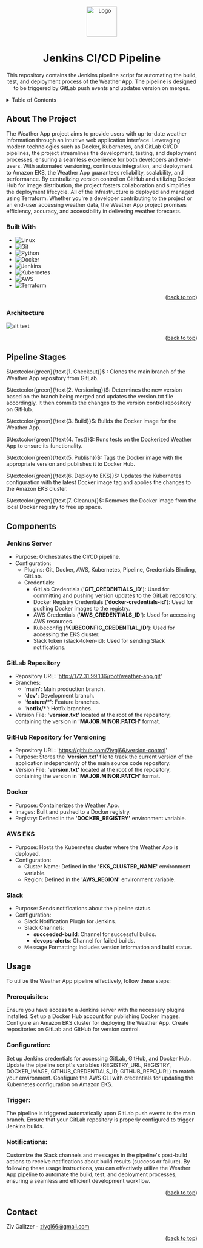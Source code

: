 <a name="readme-top"></a>

<!-- PROJECT LOGO -->
<br />
<div align="center">
    <img src="https://ideasawakened.com/assets/blog/Continuous-Integration/jenkins-with-delphi.png" alt="Logo" width="80" height="80">

  <h1 align="center">Jenkins CI/CD Pipeline</h1>

  <p align="center">
    This repository contains the Jenkins pipeline script for automating the build, test, and deployment process of the Weather App. The pipeline is designed to be triggered by GitLab push events and updates version on merges.
    <!-- <br />
    <a href="https://medium.com/@samsorrahman"><strong>Explore the docs »</strong></a>
    <br />
    <br />
    <a href="https://medium.com/@samsorrahman/list/90days-devops-journey-8a9e2568695a">View Demo</a>
    ·
    <a href="https://github.com/samsorrahman/90DaysOfDevOps-1/issues">Report Bug</a>
    ·
    <a href="https://github.com/samsorrahman/90DaysOfDevOps-1/issues">Request Feature</a> -->
  </p>
</div>

<!-- TABLE OF CONTENTS -->
<details>
  <summary>Table of Contents</summary>
  <ol>
    <li>
      <a href="#about-the-project">About The Project</a>
      <ul>
        <li><a href="#built-with">Built With</a></li>
      </ul>
    </li>
    <li><a href="#architecture">Architecture</a></li>
    <li><a href="#pipeline-stages">Pipeline Stages</a></li>
    <li><a href="#components">Components</a></li>
    <li><a href="#usage">Usage</a></li>
    <li><a href="#contact">Contact</a></li>

  </ol>
</details>

<!-- ABOUT THE PROJECT -->

## About The Project

The Weather App project aims to provide users with up-to-date weather information through an intuitive web application interface. Leveraging modern technologies such as Docker, Kubernetes, and GitLab CI/CD pipelines, the project streamlines the development, testing, and deployment processes, ensuring a seamless experience for both developers and end-users. With automated versioning, continuous integration, and deployment to Amazon EKS, the Weather App guarantees reliability, scalability, and performance. By centralizing version control on GitHub and utilizing Docker Hub for image distribution, the project fosters collaboration and simplifies the deployment lifecycle. All of the Infrastructure is deployed and managed using Terraform. Whether you're a developer contributing to the project or an end-user accessing weather data, the Weather App project promises efficiency, accuracy, and accessibility in delivering weather forecasts.

### Built With

- ![Linux][Linux]
- ![Git][Git]
- ![Python][Python]
- ![Docker][Docker]
- ![Jenkins][Jenkins]
- ![Kubernetes][Kubernetes]
- ![AWS][AWS]
- ![Terraform][Terraform]

<p align="right">(<a href="#readme-top">back to top</a>)</p>

### Architecture

<!-- ![alt text](assets/images/Architecture.png "VPC Architecture") -->

![alt text](assets/images/UMLdiagrams.png "VPC Architecture")

<p align="right">(<a href="#readme-top">back to top</a>)</p>

## Pipeline Stages

$`\textcolor{green}{\text{1. Checkout}}`$ : Clones the main branch of the Weather App repository from GitLab.

$`\textcolor{green}{\text{2. Versioning}}`$: Determines the new version based on the branch being merged and updates the version.txt file accordingly. It then commits the changes to the version control repository on GitHub.

$`\textcolor{green}{\text{3. Build}}`$: Builds the Docker image for the Weather App.

$`\textcolor{green}{\text{4. Test}}`$: Runs tests on the Dockerized Weather App to ensure its functionality.

$`\textcolor{green}{\text{5. Publish}}`$: Tags the Docker image with the appropriate version and publishes it to Docker Hub.

$`\textcolor{green}{\text{6. Deploy to EKS}}`$: Updates the Kubernetes configuration with the latest Docker image tag and applies the changes to the Amazon EKS cluster.

$`\textcolor{green}{\text{7. Cleanup}}`$: Removes the Docker image from the local Docker registry to free up space.

<!-- COMPONENTS -->

## Components

### Jenkins Server

- Purpose: Orchestrates the CI/CD pipeline.
- Configuration:
  - Plugins: Git, Docker, AWS, Kubernetes, Pipeline, Credentials Binding, GitLab.
  - Credentials:
    - GitLab Credentials (**'GIT_CREDENTIALS_ID'**): Used for committing and pushing version updates to the GitLab repository.
    - Docker Registry Credentials (**'docker-credentials-id'**): Used for pushing Docker images to the registry.
    - AWS Credentials (**'AWS_CREDENTIALS_ID'**): Used for accessing AWS resources.
    - Kubeconfig (**'KUBECONFIG_CREDENTIAL_ID'**): Used for accessing the EKS cluster.
    - Slack token (slack-token-id): Used for sending Slack notifications.

### GitLab Repository

- Repository URL: 'http://172.31.99.136/root/weather-app.git'
- Branches:
  - **'main'**: Main production branch.
  - **'dev'**: Development branch.
  - **'feature/\*'**: Feature branches.
  - **'hotfix/\*'**: Hotfix branches.
- Version File: **'version.txt'** located at the root of the repository, containing the version in **'MAJOR.MINOR.PATCH'** format.

### GitHub Repository for Versioning

- Repository URL: 'https://github.com/Zivgl66/version-control'
- Purpose: Stores the **'version.txt'** file to track the current version of the application independently of the main source code repository.
- Version File: **'version.txt'** located at the root of the repository, containing the version in **'MAJOR.MINOR.PATCH'** format.

### Docker

- Purpose: Containerizes the Weather App.
- Images: Built and pushed to a Docker registry.
- Registry: Defined in the **'DOCKER_REGISTRY'** environment variable.

### AWS EKS

- Purpose: Hosts the Kubernetes cluster where the Weather App is deployed.
- Configuration:
  - Cluster Name: Defined in the **'EKS_CLUSTER_NAME'** environment variable.
  - Region: Defined in the **'AWS_REGION'** environment variable.

### Slack

- Purpose: Sends notifications about the pipeline status.
- Configuration:
  - Slack Notification Plugin for Jenkins.
  - Slack Channels:
    - **succeeded-build**: Channel for successful builds.
    - **devops-alerts**: Channel for failed builds.
  - Message Formatting: Includes version information and build status.

<!-- USAGE -->

## Usage

To utilize the Weather App pipeline effectively, follow these steps:

### Prerequisites:

Ensure you have access to a Jenkins server with the necessary plugins installed.
Set up a Docker Hub account for publishing Docker images.
Configure an Amazon EKS cluster for deploying the Weather App.
Create repositories on GitLab and GitHub for version control.

### Configuration:

Set up Jenkins credentials for accessing GitLab, GitHub, and Docker Hub.
Update the pipeline script's variables (REGISTRY_URL, REGISTRY, DOCKER_IMAGE, GITHUB_CREDENTIALS_ID, GITHUB_REPO_URL) to match your environment.
Configure the AWS CLI with credentials for updating the Kubernetes configuration on Amazon EKS.

### Trigger:

The pipeline is triggered automatically upon GitLab push events to the main branch. Ensure that your GitLab repository is properly configured to trigger Jenkins builds.

### Notifications:

Customize the Slack channels and messages in the pipeline's post-build actions to receive notifications about build results (success or failure).
By following these usage instructions, you can effectively utilize the Weather App pipeline to automate the build, test, and deployment processes, ensuring a seamless and efficient development workflow.

<p align="right">(<a href="#readme-top">back to top</a>)</p>

<!-- CONTACT -->

## Contact

Ziv Galitzer - zivgl66@gmail.com

<!-- Project Link: []() -->

<p align="right">(<a href="#readme-top">back to top</a>)</p>

<!-- MARKDOWN LINKS & IMAGES -->
<!-- https://www.markdownguide.org/basic-syntax/#reference-style-links -->

[Terraform]: https://img.shields.io/badge/terraform-%235835CC.svg?style=for-the-badge&logo=terraform&logoColor=white
[Terraform-url]: https://www.terraform.io/
[CSS-3]: https://img.shields.io/badge/css3-%231572B6.svg?style=for-the-badge&logo=css3&logoColor=white
[Python]: https://img.shields.io/badge/python-3670A0?style=for-the-badge&logo=python&logoColor=ffdd54
[GithubActions]: https://img.shields.io/badge/github%20actions-%232671E5.svg?style=for-the-badge&logo=githubactions&logoColor=white
[HTML]: https://img.shields.io/badge/html5-%23E34F26.svg?style=for-the-badge&logo=html5&logoColor=white
[AWS]: https://img.shields.io/badge/AWS-%23FF9900.svg?style=for-the-badge&logo=amazon-aws&logoColor=white
[Jenkins]: https://img.shields.io/badge/jenkins-%232C5263.svg?style=for-the-badge&logo=jenkins&logoColor=white
[Git]: https://img.shields.io/badge/git-%23F05033.svg?style=for-the-badge&logo=git&logoColor=white
[Linux]: https://img.shields.io/badge/Linux-FCC624?style=for-the-badge&logo=linux&logoColor=black
[Docker]: https://img.shields.io/badge/docker-%230db7ed.svg?style=for-the-badge&logo=docker&logoColor=white
[Kubernetes]: https://img.shields.io/badge/kubernetes-%23326ce5.svg?style=for-the-badge&logo=kubernetes&logoColor=white

